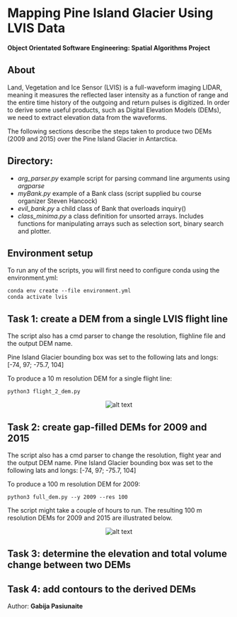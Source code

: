 # Mapping Pine Island Glacier Using LVIS Data
**Object Orientated Software Engineering: Spatial Algorithms Project**

## About <br>
Land, Vegetation and Ice Sensor (LVIS) is a full-waveform imaging LIDAR, meaning it measures the reflected laser intensity as a function of range and the entire time history of the outgoing and return pulses is digitized. In order to derive some useful products, such as Digital Elevation Models (DEMs), we need to extract elevation data from the waveforms. 

The following sections describe the steps taken to produce two DEMs (2009 and 2015) over the Pine Island Glacier in Antarctica. 

## Directory: <br>
- *arg_parser.py* example script for parsing command line arguments using *argparse*
- *myBank.py* example of a Bank class (script supplied bu course organizer Steven Hancock)
- *evil_bank.py* a child class of Bank that overloads inquiry()
- *class_minima.py* a class definition for unsorted arrays. Includes functions for manipulating arrays such as selection sort, binary search and plotter. 

## Environment setup <br>
To run any of the scripts, you will first need to configure conda using the environment.yml:
```
conda env create --file environment.yml
conda activate lvis
```


## Task 1: create a DEM from a single LVIS flight line
The script also has a cmd parser to change the resolution, flighline file and the output DEM name.

Pine Island Glacier bounding box was set to the following lats and longs: [-74, 97; -75.7, 104]

To produce a 10 m resolution DEM for a single flight line:
```
python3 flight_2_dem.py
```

<p align="center">
<img src="https://github.com/edinburgh-university-OOSA/oosa-final-assignment-pasiunaite/blob/master/media/flight_to_dem.png" alt="alt text">
</p>

## Task 2: create gap-filled DEMs for 2009 and 2015

The script also has a cmd parser to change the resolution, flight year and the output DEM name.
Pine Island Glacier bounding box was set to the following lats and longs: [-74, 97; -75.7, 104]

To produce a 100 m resolution DEM for 2009:
```
python3 full_dem.py --y 2009 --res 100
```
The script might take a couple of hours to run. The resulting 100 m resolution DEMs for 2009 and 2015 are illustrated below. 

<p align="center">
<img src="https://github.com/edinburgh-university-OOSA/oosa-final-assignment-pasiunaite/blob/master/media/dems.JPG" alt="alt text">
</p>

## Task 3: determine the elevation and total volume change between two DEMs



## Task 4: add contours to the derived DEMs


Author: **Gabija Pasiunaite**
